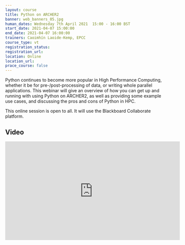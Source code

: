 ```yaml
---
layout: course
title: Python on ARCHER2
banner: web_banners_05.jpg
human_dates: Wednesday 7th April 2021  15:00 - 16:00 BST
start_date: 2021-04-07 15:00:00
end_date: 2021-04-07 16:00:00
trainers: Caoimhín Laoide-Kemp, EPCC
course_type: vt
registration_status:
registration_url:
location: Online
location_url:
prace_course: false
---
```


Python continues to become more popular in High Performance Computing, whether it be for pre-/post-processing of data, or writing whole parallel applications. This webinar will give an overview of how you can get up and running with using Python on ARCHER2, as well as providing some example use cases, and discussing the pros and cons of Python in HPC.


This online session is open to all. It will use the Blackboard Collaborate platform.


<section id="service">

<!--

  <div class="row ">	

      <div class="col-xs-6 col-sm-4">
        <a class="ar2_linkbox ar2_linkbox-teal" 
          href="https://eu.bbcollab.com/guest/438e815706fd4d74987d5364fa4d1127">
          <strong>Join Session</strong><br/>
          Join this online session in your browser
        </a>
      </div>

      <div class="col-xs-6 col-sm-4">
        <a class="ar2_linkbox ar2_linkbox-green" href="courses/210407-python-webinar"
           href="myevents.ics">
          <strong>Add to Calendar</strong><br/>
          Download ICS file to add this event to your calendar complete with join link
        </a>
      </div>

											
    </div>


-->


<h2><a name="video">Video</a></h2>

<div>

<iframe title="Video"  width="560" height="315" src="https://www.youtube.com/embed/D4UV74HF7fU" frameborder="0" allow="accelerometer; autoplay; encrypted-media; gyroscope; picture-in-picture" allowfullscreen></iframe>

</div>



<!--

<section id="service">
  <div class="container">
    <div class="row ">	



      <div class="col-xs-6 col-sm-4">
        <a class="ar2_linkbox ar2_linkbox-teal" href="  ">
          <strong>Transcript</strong><br/>
          Download a transcript of the video audio
        </a>
      </div>



      <div class="col-xs-6 col-sm-4">
        <a class="ar2_linkbox ar2_linkbox-green" href="courses/"
           href="ARCHER2_Training_VT.pdf">
          <strong>Slides</strong><br/>
          Download pdf of the presentation.
        </a>
      </div>
										
    </div>
  </div>
</section>
-->
